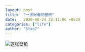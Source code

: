 ```yaml
---
layout: post
title:  "一张好看的壁纸"
date:   2020-08-24 22:11:00 +0530
categories: ["life"]
author: "Stan7"
---
```


![这张壁纸]({{site.url}}/pic/wallpaper_cloud.png)

